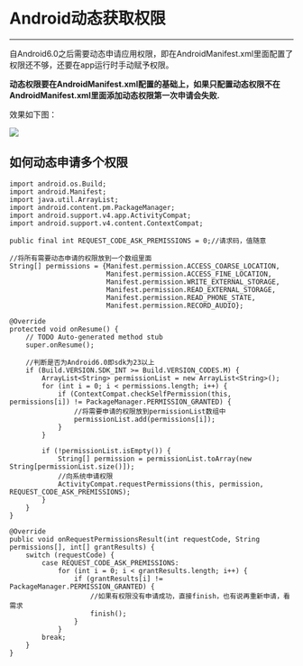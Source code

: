
# Android动态获取权限

---

自Android6.0之后需要动态申请应用权限，即在AndroidManifest.xml里面配置了权限还不够，还要在app运行时手动赋予权限。

**动态权限要在AndroidManifest.xml配置的基础上，如果只配置动态权限不在AndroidManifest.xml里面添加动态权限第一次申请会失败.**

效果如下图：

![](http://o8r7cqsy6.bkt.clouddn.com/dynamic_permissions.gif)

## 如何动态申请多个权限

	import android.os.Build;
	import android.Manifest;
	import java.util.ArrayList;
	import android.content.pm.PackageManager;
	import android.support.v4.app.ActivityCompat;
	import android.support.v4.content.ContextCompat;

	public final int REQUEST_CODE_ASK_PREMISSIONS = 0;//请求码，值随意
	
	//将所有需要动态申请的权限放到一个数组里面
	String[] permissions = {Manifest.permission.ACCESS_COARSE_LOCATION, 
							Manifest.permission.ACCESS_FINE_LOCATION,
							Manifest.permission.WRITE_EXTERNAL_STORAGE, 
							Manifest.permission.READ_EXTERNAL_STORAGE,
							Manifest.permission.READ_PHONE_STATE,
							Manifest.permission.RECORD_AUDIO};

	@Override
	protected void onResume() {
		// TODO Auto-generated method stub
		super.onResume();
		
		//判断是否为Android6.0即sdk为23以上
        if (Build.VERSION.SDK_INT >= Build.VERSION_CODES.M) {			
			ArrayList<String> permissionList = new ArrayList<String>();
			for (int i = 0; i < permissions.length; i++) {
				if (ContextCompat.checkSelfPermission(this, permissions[i]) != PackageManager.PERMISSION_GRANTED) {
					//将需要申请的权限放到permissionList数组中
					permissionList.add(permissions[i]);
				}
			}
			
			if (!permissionList.isEmpty()) {
				String[] permission = permissionList.toArray(new String[permissionList.size()]);
				//向系统申请权限
				ActivityCompat.requestPermissions(this, permission, REQUEST_CODE_ASK_PREMISSIONS);			
			}
		}
	}

	@Override
	public void onRequestPermissionsResult(int requestCode, String permissions[], int[] grantResults) {
		switch (requestCode) {
			case REQUEST_CODE_ASK_PREMISSIONS:
				for (int i = 0; i < grantResults.length; i++) {
					if (grantResults[i] != PackageManager.PERMISSION_GRANTED) {
						//如果有权限没有申请成功，直接finish，也有说再重新申请，看需求
						finish();
					}
				}
			break;
		}
	}	